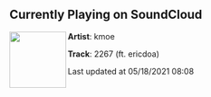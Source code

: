 ## Currently Playing on SoundCloud

[<img align="left" width="100" src="https://i1.sndcdn.com/artworks-enjOxozySj6Cqc2s-iyH0WQ-t500x500.jpg">](https://soundcloud.com/kmoethekid/2267-ericdoa)

**Artist**: kmoe 

**Track**: 2267 (ft. ericdoa)

Last updated at 05/18/2021 08:08
